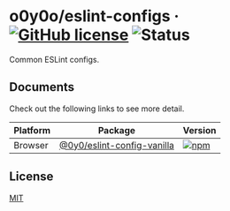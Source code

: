 # o0y0o/eslint-configs · [![GitHub license](https://img.shields.io/badge/license-MIT-blue.svg)](https://github.com/o0y0o/eslint-configs/blob/master/LICENSE) ![Status](https://github.com/o0y0o/eslint-configs/workflows/Package/badge.svg)

Common ESLint configs.

## Documents

Check out the following links to see more detail.

| Platform | Package | Version |
| -------- | ------- | ------- |
| Browser  | [@0y0/eslint-config-vanilla](https://github.com/o0y0o/eslint-configs/tree/master/packages/vanilla) | [![npm](https://img.shields.io/npm/v/@0y0/eslint-config-vanilla.svg)](https://www.npmjs.com/package/@0y0/eslint-config-vanilla) |

## License

[MIT](https://github.com/o0y0o/eslint-configs/blob/master/LICENSE)
